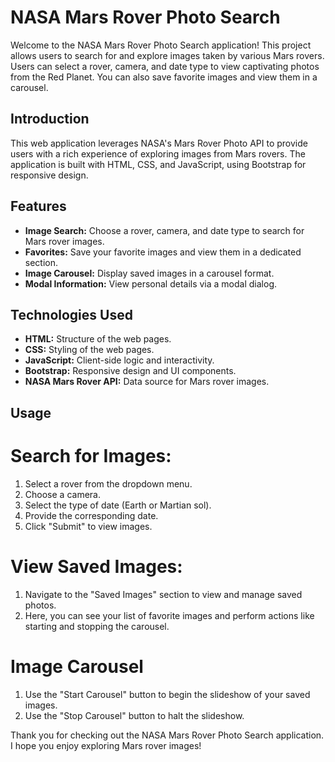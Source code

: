 # NASA Mars Rover Photo Search

Welcome to the NASA Mars Rover Photo Search application! This project allows users to search for and explore images taken by various Mars rovers. Users can select a rover, camera, and date type to view captivating photos from the Red Planet. You can also save favorite images and view them in a carousel.

## Introduction

This web application leverages NASA's Mars Rover Photo API to provide users with a rich experience of exploring images from Mars rovers. The application is built with HTML, CSS, and JavaScript, using Bootstrap for responsive design.

## Features

- **Image Search:** Choose a rover, camera, and date type to search for Mars rover images.
- **Favorites:** Save your favorite images and view them in a dedicated section.
- **Image Carousel:** Display saved images in a carousel format.
- **Modal Information:** View personal details via a modal dialog.

## Technologies Used

- **HTML:** Structure of the web pages.
- **CSS:** Styling of the web pages.
- **JavaScript:** Client-side logic and interactivity.
- **Bootstrap:** Responsive design and UI components.
- **NASA Mars Rover API:** Data source for Mars rover images.

## Usage
# Search for Images:

1. Select a rover from the dropdown menu.
2. Choose a camera.
3. Select the type of date (Earth or Martian sol).
4. Provide the corresponding date.
5. Click "Submit" to view images.

# View Saved Images:
1. Navigate to the "Saved Images" section to view and manage saved photos.
3. Here, you can see your list of favorite images and perform actions like starting and stopping the carousel.

# Image Carousel
1. Use the "Start Carousel" button to begin the slideshow of your saved images.
2. Use the "Stop Carousel" button to halt the slideshow.

Thank you for checking out the NASA Mars Rover Photo Search application. I hope you enjoy exploring Mars rover images!

